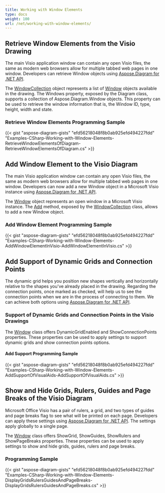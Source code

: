 ```yaml
---
title: Working with Window Elements
type: docs
weight: 100
url: /net/working-with-window-elements/
---
```


## **Retrieve Window Elements from the Visio Drawing**
The main Visio application window can contain any open Visio files, the same as modern web browsers allow for multiple tabbed web pages in one window. Developers can retrieve Window objects using [Aspose.Diagram for .NET API](https://products.aspose.com/diagram/net/).

The [WindowCollection](http://www.aspose.com/api/net/diagram/aspose.diagram/windowcollection) object represents a list of [Window](http://www.aspose.com/api/net/diagram/aspose.diagram/window) objects available in the drawing. The Windows property, exposed by the Diagram class, supports a collection of Aspose.Diagram.Window objects. This property can be used to retrieve the window information that is, the Window ID, type, height, width and state.
### **Retrieve Window Elements Programming Sample**
{{< gist "aspose-diagram-gists" "efd56218048f8b0ab925efd494227fdd" "Examples-CSharp-Working-with-Window-Elements-RetrieveWindowElementsOfDiagram-RetrieveWindowElementsOfDiagram.cs" >}}
## **Add Window Element to the Visio Diagram**
The main Visio application window can contain any open Visio files, the same as modern web browsers allow for multiple tabbed web pages in one window. Developers can now add a new Window object in a Microsoft Visio instance using [Aspose.Diagram for .NET API](https://products.aspose.com/diagram/net/).

The [Window](http://www.aspose.com/api/net/diagram/aspose.diagram/window) object represents an open window in a Microsoft Visio instance. The [Add](http://www.aspose.com/api/net/diagram/aspose.diagram/windowcollection/methods/add) method, exposed by the [WindowCollection](http://www.aspose.com/api/net/diagram/aspose.diagram/windowcollection) class, allows to add a new Window object.
### **Add Window Element Programming Sample**
{{< gist "aspose-diagram-gists" "efd56218048f8b0ab925efd494227fdd" "Examples-CSharp-Working-with-Window-Elements-AddWindowElementInVisio-AddWindowElementInVisio.cs" >}}
## **Add Support of Dynamic Grids and Connection Points**
The dynamic grid helps you position new shapes vertically and horizontally relative to the shapes you've already placed in the drawing. Regarding the connection points, once marked as checked, will help us to see the connection points when we are in the process of connecting to them. We can achieve both options using [Aspose.Diagram for .NET API](https://products.aspose.com/diagram/net/).
### **Support of Dynamic Grids and Connection Points in the Visio Drawings**
The [Window](http://www.aspose.com/api/net/diagram/aspose.diagram/window) class offers DynamicGridEnabled and ShowConnectionPoints properties. These properties can be used to apply settings to support dynamic grids and show connection points options.
#### **Add Support Programming Sample**
{{< gist "aspose-diagram-gists" "efd56218048f8b0ab925efd494227fdd" "Examples-CSharp-Working-with-Window-Elements-AddSupportOfVisualAids-AddSupportOfVisualAids.cs" >}}
## **Show and Hide Grids, Rulers, Guides and Page Breaks of the Visio Diagram**
Microsoft Office Visio has a pair of rulers, a grid, and two types of guides and page breaks flag to see what will be printed on each page. Developers can apply these settings using [Aspose.Diagram for .NET API](https://products.aspose.com/diagram/net/). The settings apply globally to a single page.

The [Window](http://www.aspose.com/api/net/diagram/aspose.diagram/window) class offers ShowGrid, ShowGuides, ShowRulers and ShowPageBreaks properties. These properties can be used to apply settings to show and hide grids, guides, rulers and page breaks.
### **Programming Sample**
{{< gist "aspose-diagram-gists" "efd56218048f8b0ab925efd494227fdd" "Examples-CSharp-Working-with-Window-Elements-DisplayGridsRulersGuidesAndPageBreaks-DisplayGridsRulersGuidesAndPageBreaks.cs" >}}
